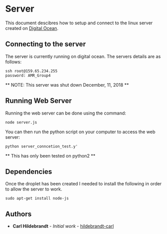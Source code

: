 # Server

This document descibres how to setup and connect to the linux server created on [Digital Ocean](https://www.digitalocean.com/).

## Connecting to the server

The server is currently running on digital ocean. The servers details are as follows:
```
ssh root@159.65.234.255
password: AMR_Group4
```

** NOTE: This server was shut down December, 11, 2018 **

## Running Web Server

Running the web server can be done using the command:

```
node server.js
```

You can then run the python script on your computer to access the web server:

```
python server_conncetion_test.y'
```

** This has only been tested on python2 **

## Dependencies

Once the droplet has been created I needed to install the following in order to allow the server to work.

```
sudo apt-get install node-js
```


## Authors

* **Carl Hildebrandt** - *Initial work* - [hildebrandt-carl](https://github.com/hildebrandt-carl)